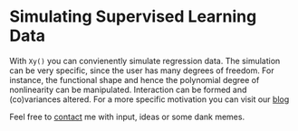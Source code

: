 Simulating Supervised Learning Data
===================================

With `Xy()` you can convienently simulate regression data. The simulation can be
very specific, since the user has many degrees of freedom. For instance,
the functional shape and hence the polynomial degree of nonlinearity can be
manipulated. Interaction can be formed and (co)variances altered. For a more specific
motivation you can visit our [blog](https://www.statworx.com/de/blog/simulating-regression-data-with-xy/)

Feel free to [contact](mailto:andre.bleier@statworx.com) me with input, ideas or some dank memes.